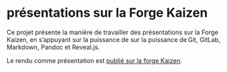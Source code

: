 # présentations sur la Forge Kaizen

Ce projet présente la manière de travailler des présentations sur la Forge Kaizen, en s’appuyant sur la puissance de sur la puissance de Git, GitLab, Markdown, Pandoc et Reveal.js.

Le rendu comme présentation est [publié sur la forge Kaizen](https://poles.pages.forge.kaizen-solutions.net/pole-synergie/pr-sentations/presentations-sur-la-forge-kaizen).
